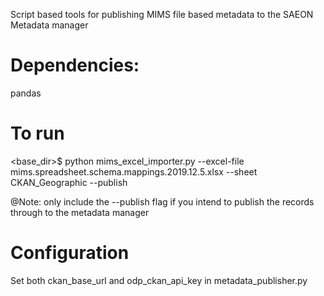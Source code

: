 Script based tools for publishing MIMS file based metadata to the SAEON Metadata manager

# Dependencies:
pandas

# To run
<base_dir>$ python mims_excel_importer.py --excel-file mims.spreadsheet.schema.mappings.2019.12.5.xlsx --sheet CKAN_Geographic --publish

@Note: only include the --publish flag if you intend to publish the records through to the metadata manager

# Configuration
Set both ckan_base_url and odp_ckan_api_key in metadata_publisher.py


